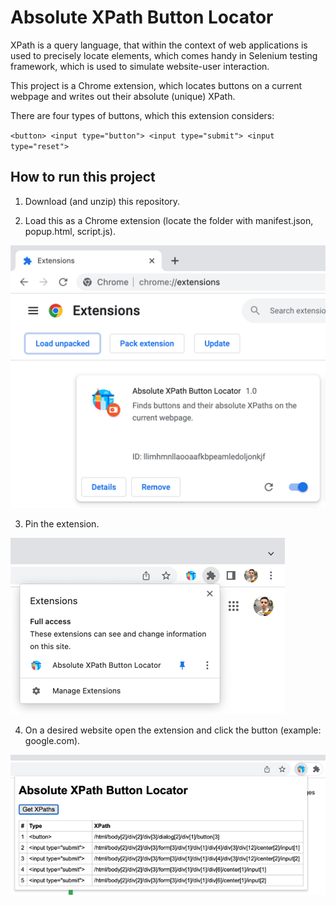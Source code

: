 # Absolute XPath Button Locator

XPath is a query language, that within the context of web applications is used to precisely locate elements, which comes handy in Selenium testing framework, which is used to simulate website-user interaction.

This project is a Chrome extension, which locates buttons on a current webpage and writes out their absolute (unique) XPath.

There are four types of buttons, which this extension considers:

`<button> <input type="button"> <input type="submit"> <input type="reset">`

## How to run this project

1. Download (and unzip) this repository.

2. Load this as a Chrome extension (locate the folder with manifest.json, popup.html, script.js).

![load.png](readme-pictures%2Fload.png)

3. Pin the extension.

![pin.png](readme-pictures%2Fpin.png)

4. On a desired website open the extension and click the button (example: google.com).

![use.png](readme-pictures%2Fuse.png)